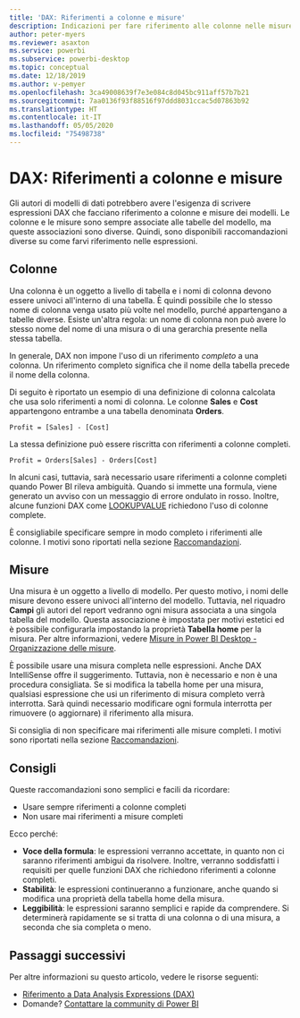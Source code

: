 ```yaml
---
title: 'DAX: Riferimenti a colonne e misure'
description: Indicazioni per fare riferimento alle colonne nelle misure nelle espressioni DAX.
author: peter-myers
ms.reviewer: asaxton
ms.service: powerbi
ms.subservice: powerbi-desktop
ms.topic: conceptual
ms.date: 12/18/2019
ms.author: v-pemyer
ms.openlocfilehash: 3ca49008639f7e3e084c8d045bc911aff57b7b21
ms.sourcegitcommit: 7aa0136f93f88516f97ddd8031ccac5d07863b92
ms.translationtype: HT
ms.contentlocale: it-IT
ms.lasthandoff: 05/05/2020
ms.locfileid: "75498738"
---
```

# <a name="dax-column-and-measure-references"></a>DAX: Riferimenti a colonne e misure

Gli autori di modelli di dati potrebbero avere l'esigenza di scrivere espressioni DAX che facciano riferimento a colonne e misure dei modelli. Le colonne e le misure sono sempre associate alle tabelle del modello, ma queste associazioni sono diverse. Quindi, sono disponibili raccomandazioni diverse su come farvi riferimento nelle espressioni.

## <a name="columns"></a>Colonne

Una colonna è un oggetto a livello di tabella e i nomi di colonna devono essere univoci all'interno di una tabella. È quindi possibile che lo stesso nome di colonna venga usato più volte nel modello, purché appartengano a tabelle diverse. Esiste un'altra regola: un nome di colonna non può avere lo stesso nome del nome di una misura o di una gerarchia presente nella stessa tabella.

In generale, DAX non impone l'uso di un riferimento _completo_ a una colonna. Un riferimento completo significa che il nome della tabella precede il nome della colonna.

Di seguito è riportato un esempio di una definizione di colonna calcolata che usa solo riferimenti a nomi di colonna. Le colonne **Sales** e **Cost** appartengono entrambe a una tabella denominata **Orders**.

```dax
Profit = [Sales] - [Cost]
```

La stessa definizione può essere riscritta con riferimenti a colonne completi.

```dax
Profit = Orders[Sales] - Orders[Cost]
```

In alcuni casi, tuttavia, sarà necessario usare riferimenti a colonne completi quando Power BI rileva ambiguità. Quando si immette una formula, viene generato un avviso con un messaggio di errore ondulato in rosso. Inoltre, alcune funzioni DAX come [LOOKUPVALUE](/dax/lookupvalue-function-dax) richiedono l'uso di colonne complete.

È consigliabile specificare sempre in modo completo i riferimenti alle colonne. I motivi sono riportati nella sezione [Raccomandazioni](#recommendations).

## <a name="measures"></a>Misure

Una misura è un oggetto a livello di modello. Per questo motivo, i nomi delle misure devono essere univoci all'interno del modello. Tuttavia, nel riquadro **Campi** gli autori del report vedranno ogni misura associata a una singola tabella del modello. Questa associazione è impostata per motivi estetici ed è possibile configurarla impostando la proprietà **Tabella home** per la misura. Per altre informazioni, vedere [Misure in Power BI Desktop - Organizzazione delle misure](../desktop-measures.md#organizing-your-measures).

È possibile usare una misura completa nelle espressioni. Anche DAX IntelliSense offre il suggerimento. Tuttavia, non è necessario e non è una procedura consigliata. Se si modifica la tabella home per una misura, qualsiasi espressione che usi un riferimento di misura completo verrà interrotta. Sarà quindi necessario modificare ogni formula interrotta per rimuovere (o aggiornare) il riferimento alla misura.

Si consiglia di non specificare mai riferimenti alle misure completi. I motivi sono riportati nella sezione [Raccomandazioni](#recommendations).

## <a name="recommendations"></a>Consigli

Queste raccomandazioni sono semplici e facili da ricordare:

- Usare sempre riferimenti a colonne completi
- Non usare mai riferimenti a misure completi

Ecco perché:

- **Voce della formula**: le espressioni verranno accettate, in quanto non ci saranno riferimenti ambigui da risolvere. Inoltre, verranno soddisfatti i requisiti per quelle funzioni DAX che richiedono riferimenti a colonne completi.
- **Stabilità**: le espressioni continueranno a funzionare, anche quando si modifica una proprietà della tabella home della misura.
- **Leggibilità**: le espressioni saranno semplici e rapide da comprendere. Si determinerà rapidamente se si tratta di una colonna o di una misura, a seconda che sia completa o meno.

## <a name="next-steps"></a>Passaggi successivi

Per altre informazioni su questo articolo, vedere le risorse seguenti:

- [Riferimento a Data Analysis Expressions (DAX)](/dax/)
- Domande? [Contattare la community di Power BI](https://community.powerbi.com/)
